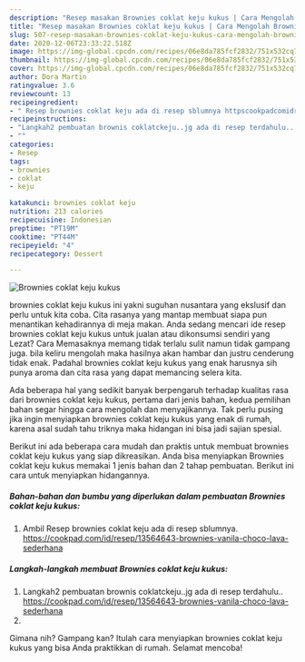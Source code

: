 ```yaml
---
description: "Resep masakan Brownies coklat keju kukus | Cara Mengolah Brownies coklat keju kukus Yang Enak Dan Lezat"
title: "Resep masakan Brownies coklat keju kukus | Cara Mengolah Brownies coklat keju kukus Yang Enak Dan Lezat"
slug: 507-resep-masakan-brownies-coklat-keju-kukus-cara-mengolah-brownies-coklat-keju-kukus-yang-enak-dan-lezat
date: 2020-12-06T23:33:22.518Z
image: https://img-global.cpcdn.com/recipes/06e8da785fcf2832/751x532cq70/brownies-coklat-keju-kukus-foto-resep-utama.jpg
thumbnail: https://img-global.cpcdn.com/recipes/06e8da785fcf2832/751x532cq70/brownies-coklat-keju-kukus-foto-resep-utama.jpg
cover: https://img-global.cpcdn.com/recipes/06e8da785fcf2832/751x532cq70/brownies-coklat-keju-kukus-foto-resep-utama.jpg
author: Dora Martin
ratingvalue: 3.6
reviewcount: 13
recipeingredient:
- " Resep brownies coklat keju ada di resep sblumnya httpscookpadcomidresep13564643browniesvanilachocolavasederhana"
recipeinstructions:
- "Langkah2 pembuatan brownis coklatckeju..jg ada di resep terdahulu.. https://cookpad.com/id/resep/13564643-brownies-vanila-choco-lava-sederhana"
- ""
categories:
- Resep
tags:
- brownies
- coklat
- keju

katakunci: brownies coklat keju 
nutrition: 213 calories
recipecuisine: Indonesian
preptime: "PT19M"
cooktime: "PT44M"
recipeyield: "4"
recipecategory: Dessert

---
```



![Brownies coklat keju kukus](https://img-global.cpcdn.com/recipes/06e8da785fcf2832/751x532cq70/brownies-coklat-keju-kukus-foto-resep-utama.jpg)


brownies coklat keju kukus ini yakni suguhan nusantara yang ekslusif dan perlu untuk kita coba. Cita rasanya yang mantap membuat siapa pun menantikan kehadirannya di meja makan.
Anda sedang mencari ide resep brownies coklat keju kukus untuk jualan atau dikonsumsi sendiri yang Lezat? Cara Memasaknya memang tidak terlalu sulit namun tidak gampang juga. bila keliru mengolah maka hasilnya akan hambar dan justru cenderung tidak enak. Padahal brownies coklat keju kukus yang enak harusnya sih punya aroma dan cita rasa yang dapat memancing selera kita.



Ada beberapa hal yang sedikit banyak berpengaruh terhadap kualitas rasa dari brownies coklat keju kukus, pertama dari jenis bahan, kedua pemilihan bahan segar hingga cara mengolah dan menyajikannya. Tak perlu pusing jika ingin menyiapkan brownies coklat keju kukus yang enak di rumah, karena asal sudah tahu triknya maka hidangan ini bisa jadi sajian spesial.


Berikut ini ada beberapa cara mudah dan praktis untuk membuat brownies coklat keju kukus yang siap dikreasikan. Anda bisa menyiapkan Brownies coklat keju kukus memakai 1 jenis bahan dan 2 tahap pembuatan. Berikut ini cara untuk menyiapkan hidangannya.

<!--inarticleads1-->

##### Bahan-bahan dan bumbu yang diperlukan dalam pembuatan Brownies coklat keju kukus:

1. Ambil  Resep brownies coklat keju ada di resep sblumnya. https://cookpad.com/id/resep/13564643-brownies-vanila-choco-lava-sederhana




<!--inarticleads2-->

##### Langkah-langkah membuat Brownies coklat keju kukus:

1. Langkah2 pembuatan brownis coklatckeju..jg ada di resep terdahulu.. https://cookpad.com/id/resep/13564643-brownies-vanila-choco-lava-sederhana
1. 




Gimana nih? Gampang kan? Itulah cara menyiapkan brownies coklat keju kukus yang bisa Anda praktikkan di rumah. Selamat mencoba!
